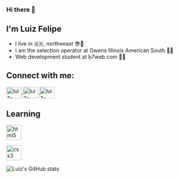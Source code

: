### Hi there 👋
## I'm Luiz Felipe
- I live in :brazil:, northeeast :sunglasses::sunrise:
- I am the selection operator at Owens Illinois American South :factory_worker:
- Web development student at b7web.com :technologist:

## Connect with me:

<a href="https://www.linkedin.com/in/luiz-felipe-9b0680185/" target="_blank">
    <img align="center" alt="luiz-linkedin" height="30" width="40" src="https://cdn.jsdelivr.net/npm/simple-icons@3.0.1/icons/linkedin.svg" 
    style="max-width:100%;"
    />
</a>

<a href="https://www.facebook.com/profile.php?id=100002840905507" target="_blank">
    <img align="center" alt="luiz-facebook" height="30" width="40" src="https://cdn.jsdelivr.net/npm/simple-icons@3.0.1/icons/facebook.svg" 
    style="max-width:100%;"
    />
</a>

<a href="https://www.instagram.com/lipeomago/" target="_blank">
    <img align="center" alt="luiz-facebook" height="30" width="40" src="https://cdn.jsdelivr.net/npm/simple-icons@3.0.1/icons/instagram.svg" style="max-width:100%"
    />
</a>

## Learning

<img src="https://cdn.icon-icons.com/icons2/1488/PNG/512/5352-html5_102567.png" alt="html5" width="40" height="40" style="max-width:100%;"></img>

<img align="center" src="https://cdn.icon-icons.com/icons2/2107/PNG/512/file_type_css_icon_130661.png" alt="css3" width="40" height="40" style="max-width:100%"></img>


![Luiz's GitHub stats](https://github-readme-stats.vercel.app/api?username=luizlipe&show_icons=true&theme=dark)





